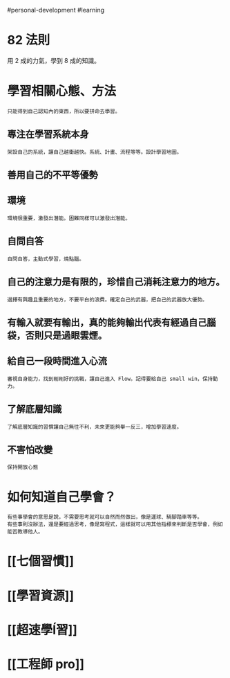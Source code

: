#personal-development #learning

# 82 法則
用 2 成的力氣，學到 8 成的知識。

# 學習相關心態、方法
	只能得到自己認知內的東西，所以要拼命去學習。

## 專注在學習系統本身
	架設自己的系統，讓自己越衝越快。系統、計畫、流程等等。設計學習地圖。

## 善用自己的不平等優勢

## 環境
	環境很重要，激發出潛能。困難同樣可以激發出潛能。

## 自問自答
	自問自答，主動式學習，燒點腦。

## 自己的注意力是有限的，珍惜自己消耗注意力的地方。
	選擇有興趣且重要的地方，不要平白的浪費。確定自己的武器，把自己的武器放大優勢。

## 有輸入就要有輸出，真的能夠輸出代表有經過自己腦袋，否則只是過眼雲煙。

## 給自己一段時間進入心流
	審視自身能力，找到剛剛好的挑戰，讓自己進入 Flow。記得要給自己 small win，保持動力。

## 了解底層知識
	了解底層知識的習慣讓自己無往不利，未來更能夠舉一反三，增加學習速度。

## 不害怕改變
	保持開放心態

# 如何知道自己學會？
	有些事學會的意思是說，不需要思考就可以自然而然做出，像是運球、騎腳踏車等等。
	有些事則沒辦法，還是要經過思考，像是寫程式，這樣就可以用其他指標來判斷是否學會，例如能否教導他人。
	
# [[七個習慣]]
# [[學習資源]]
# [[超速學Í習]]
# [[工程師 pro]]
